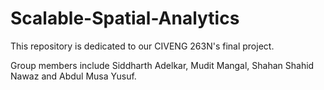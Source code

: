 # Scalable-Spatial-Analytics
This repository is dedicated to our CIVENG 263N's final project. 

Group members include Siddharth Adelkar, Mudit Mangal, Shahan Shahid Nawaz and Abdul Musa Yusuf. 


